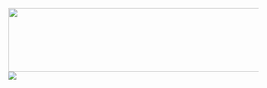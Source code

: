 <a href="https://www.nu11secur1ty.com/"><img src="https://github.com/nu11secur1ty/nu11secur1ty/blob/master/logo/logo300.png" width="505" height="129"/></a>
<img src="https://github-readme-stats.vercel.app/api?username=nu11secur1ty&theme=dark"/>



